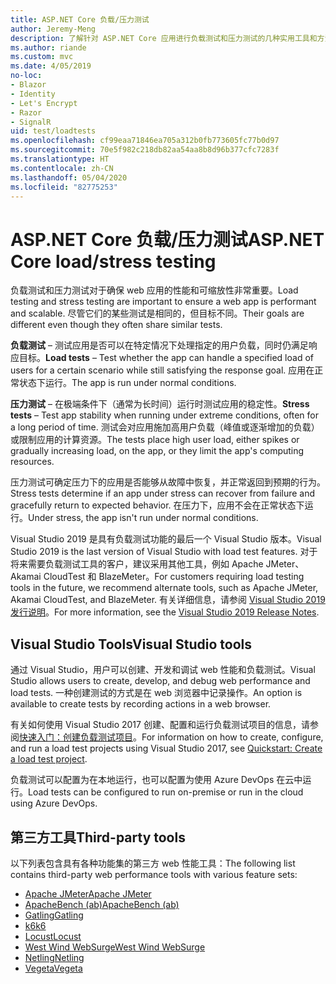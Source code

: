 ```yaml
---
title: ASP.NET Core 负载/压力测试
author: Jeremy-Meng
description: 了解针对 ASP.NET Core 应用进行负载测试和压力测试的几种实用工具和方法。
ms.author: riande
ms.custom: mvc
ms.date: 4/05/2019
no-loc:
- Blazor
- Identity
- Let's Encrypt
- Razor
- SignalR
uid: test/loadtests
ms.openlocfilehash: cf99eaa71846ea705a312b0fb773605fc77b0d97
ms.sourcegitcommit: 70e5f982c218db82aa54aa8b8d96b377cfc7283f
ms.translationtype: HT
ms.contentlocale: zh-CN
ms.lasthandoff: 05/04/2020
ms.locfileid: "82775253"
---
```

# <a name="aspnet-core-loadstress-testing"></a><span data-ttu-id="a4024-103">ASP.NET Core 负载/压力测试</span><span class="sxs-lookup"><span data-stu-id="a4024-103">ASP.NET Core load/stress testing</span></span>

<span data-ttu-id="a4024-104">负载测试和压力测试对于确保 web 应用的性能和可缩放性非常重要。</span><span class="sxs-lookup"><span data-stu-id="a4024-104">Load testing and stress testing are important to ensure a web app is performant and scalable.</span></span> <span data-ttu-id="a4024-105">尽管它们的某些测试是相同的，但目标不同。</span><span class="sxs-lookup"><span data-stu-id="a4024-105">Their goals are different even though they often share similar tests.</span></span>

<span data-ttu-id="a4024-106">**负载测试** &ndash; 测试应用是否可以在特定情况下处理指定的用户负载，同时仍满足响应目标。</span><span class="sxs-lookup"><span data-stu-id="a4024-106">**Load tests** &ndash; Test whether the app can handle a specified load of users for a certain scenario while still satisfying the response goal.</span></span> <span data-ttu-id="a4024-107">应用在正常状态下运行。</span><span class="sxs-lookup"><span data-stu-id="a4024-107">The app is run under normal conditions.</span></span>

<span data-ttu-id="a4024-108">**压力测试** &ndash; 在极端条件下（通常为长时间）运行时测试应用的稳定性。</span><span class="sxs-lookup"><span data-stu-id="a4024-108">**Stress tests** &ndash; Test app stability when running under extreme conditions, often for a long period of time.</span></span> <span data-ttu-id="a4024-109">测试会对应用施加高用户负载（峰值或逐渐增加的负载）或限制应用的计算资源。</span><span class="sxs-lookup"><span data-stu-id="a4024-109">The tests place high user load, either spikes or gradually increasing load, on the app, or they limit the app's computing resources.</span></span>

<span data-ttu-id="a4024-110">压力测试可确定压力下的应用是否能够从故障中恢复，并正常返回到预期的行为。</span><span class="sxs-lookup"><span data-stu-id="a4024-110">Stress tests determine if an app under stress can recover from failure and gracefully return to expected behavior.</span></span> <span data-ttu-id="a4024-111">在压力下，应用不会在正常状态下运行。</span><span class="sxs-lookup"><span data-stu-id="a4024-111">Under stress, the app isn't run under normal conditions.</span></span>

<span data-ttu-id="a4024-112">Visual Studio 2019 是具有负载测试功能的最后一个 Visual Studio 版本。</span><span class="sxs-lookup"><span data-stu-id="a4024-112">Visual Studio 2019 is the last version of Visual Studio with load test features.</span></span> <span data-ttu-id="a4024-113">对于将来需要负载测试工具的客户，建议采用其他工具，例如 Apache JMeter、Akamai CloudTest 和 BlazeMeter。</span><span class="sxs-lookup"><span data-stu-id="a4024-113">For customers requiring load testing tools in the future, we recommend alternate tools, such as Apache JMeter, Akamai CloudTest, and BlazeMeter.</span></span> <span data-ttu-id="a4024-114">有关详细信息，请参阅 [Visual Studio 2019 发行说明](/visualstudio/releases/2019/release-notes-v16.0#test-tools)。</span><span class="sxs-lookup"><span data-stu-id="a4024-114">For more information, see the [Visual Studio 2019 Release Notes](/visualstudio/releases/2019/release-notes-v16.0#test-tools).</span></span>

## <a name="visual-studio-tools"></a><span data-ttu-id="a4024-115">Visual Studio Tools</span><span class="sxs-lookup"><span data-stu-id="a4024-115">Visual Studio tools</span></span>

<span data-ttu-id="a4024-116">通过 Visual Studio，用户可以创建、开发和调试 web 性能和负载测试。</span><span class="sxs-lookup"><span data-stu-id="a4024-116">Visual Studio allows users to create, develop, and debug web performance and load tests.</span></span> <span data-ttu-id="a4024-117">一种创建测试的方式是在 web 浏览器中记录操作。</span><span class="sxs-lookup"><span data-stu-id="a4024-117">An option is available to create tests by recording actions in a web browser.</span></span>

<span data-ttu-id="a4024-118">有关如何使用 Visual Studio 2017 创建、配置和运行负载测试项目的信息，请参阅[快速入门：创建负载测试项目](/visualstudio/test/quickstart-create-a-load-test-project?view=vs-2017)。</span><span class="sxs-lookup"><span data-stu-id="a4024-118">For information on how to create, configure, and run a load test projects using Visual Studio 2017, see [Quickstart: Create a load test project](/visualstudio/test/quickstart-create-a-load-test-project?view=vs-2017).</span></span>

<span data-ttu-id="a4024-119">负载测试可以配置为在本地运行，也可以配置为使用 Azure DevOps 在云中运行。</span><span class="sxs-lookup"><span data-stu-id="a4024-119">Load tests can be configured to run on-premise or run in the cloud using Azure DevOps.</span></span>

## <a name="third-party-tools"></a><span data-ttu-id="a4024-120">第三方工具</span><span class="sxs-lookup"><span data-stu-id="a4024-120">Third-party tools</span></span>

<span data-ttu-id="a4024-121">以下列表包含具有各种功能集的第三方 web 性能工具：</span><span class="sxs-lookup"><span data-stu-id="a4024-121">The following list contains third-party web performance tools with various feature sets:</span></span>

* [<span data-ttu-id="a4024-122">Apache JMeter</span><span class="sxs-lookup"><span data-stu-id="a4024-122">Apache JMeter</span></span>](https://jmeter.apache.org/)
* [<span data-ttu-id="a4024-123">ApacheBench (ab)</span><span class="sxs-lookup"><span data-stu-id="a4024-123">ApacheBench (ab)</span></span>](https://httpd.apache.org/docs/2.4/programs/ab.html)
* [<span data-ttu-id="a4024-124">Gatling</span><span class="sxs-lookup"><span data-stu-id="a4024-124">Gatling</span></span>](https://gatling.io/)
* [<span data-ttu-id="a4024-125">k6</span><span class="sxs-lookup"><span data-stu-id="a4024-125">k6</span></span>](https://k6.io)
* [<span data-ttu-id="a4024-126">Locust</span><span class="sxs-lookup"><span data-stu-id="a4024-126">Locust</span></span>](https://locust.io/)
* [<span data-ttu-id="a4024-127">West Wind WebSurge</span><span class="sxs-lookup"><span data-stu-id="a4024-127">West Wind WebSurge</span></span>](https://websurge.west-wind.com/)
* [<span data-ttu-id="a4024-128">Netling</span><span class="sxs-lookup"><span data-stu-id="a4024-128">Netling</span></span>](https://github.com/hallatore/Netling)
* [<span data-ttu-id="a4024-129">Vegeta</span><span class="sxs-lookup"><span data-stu-id="a4024-129">Vegeta</span></span>](https://github.com/tsenart/vegeta)

